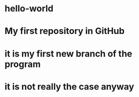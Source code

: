 # hello-world
# My first repository in GitHub
# it is my first new branch of the program
# it is not really the case anyway
